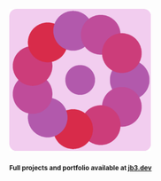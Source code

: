 <a href="https://github.com/jb3/fractal"><img width="256px" src="fractal-20251031-102753.png"/></a>

<sub>**Full projects and portfolio available at [jb3.dev](https://jb3.dev/)**</sub>
